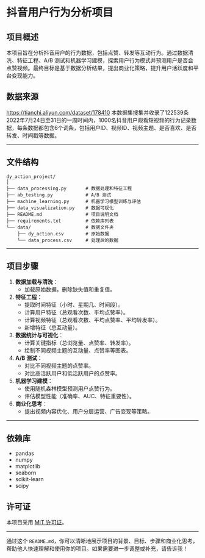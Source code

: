 # **抖音用户行为分析项目**

## **项目概述**
本项目旨在分析抖音用户的行为数据，包括点赞、转发等互动行为。通过数据清洗、特征工程、A/B 测试和机器学习建模，探索用户行为模式并预测用户是否会点赞视频。最终目标是基于数据分析结果，提出商业化策略，提升用户活跃度和平台变现能力。

## **数据来源**
https://tianchi.aliyun.com/dataset/178410
本数据集搜集并收录了122539条2022年7月24日至31日的一周时间内，1000名抖音用户观看短视频的行为记录数据，每条数据都包含6个词条，包括用户ID、视频ID、视频主题、是否喜欢、是否转发、时间戳等数据。

---

## **文件结构**
```
dy_action_project/
│
├── data_processing.py       # 数据处理和特征工程
├── ab_testing.py            # A/B 测试
├── machine_learning.py      # 机器学习模型训练与评估
├── data_visualization.py    # 数据可视化
├── README.md                # 项目说明文档
├── requirements.txt         # 依赖库列表
└── data/                    # 数据文件夹
    ├── dy_action.csv        # 原始数据
    └── data_process.csv     # 处理后的数据
```

---

## **项目步骤**
1. **数据加载与清洗**：
   - 加载原始数据，删除缺失值和重复值。
2. **特征工程**：
   - 提取时间特征（小时、星期几、时间段）。
   - 计算用户特征（总观看次数、平均点赞率）。
   - 计算视频特征（总观看次数、平均点赞率、平均转发率）。
   - 新增特征（总互动量）。
3. **数据统计与可视化**：
   - 计算关键指标（总浏览量、点赞率、转发率）。
   - 绘制不同视频主题的互动量、点赞率等图表。
4. **A/B 测试**：
   - 对比不同视频主题的点赞率。
   - 对比高活跃用户和低活跃用户的点赞率。
5. **机器学习建模**：
   - 使用随机森林模型预测用户点赞行为。
   - 评估模型性能（准确率、AUC、特征重要性）。
6. **商业化思考**：
   - 提出视频内容优化、用户分层运营、广告变现等策略。

---


## **依赖库**
- pandas
- numpy
- matplotlib
- seaborn
- scikit-learn
- scipy



## **许可证**
本项目采用 [MIT 许可证](LICENSE)。

---

通过这个 `README.md`，你可以清晰地展示项目的背景、目标、步骤和商业化思考，帮助他人快速理解和使用你的项目。如果需要进一步调整或补充，请告诉我！
